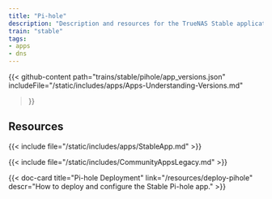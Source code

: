 ```yaml
---
title: "Pi-hole"
description: "Description and resources for the TrueNAS Stable application called Pi-hole."
train: "stable"
tags:
- apps
- dns
---
```


{{< github-content 
    path="trains/stable/pihole/app_versions.json"
	includeFile="/static/includes/apps/Apps-Understanding-Versions.md"
>}}

## Resources

{{< include file="/static/includes/apps/StableApp.md" >}}

{{< include file="/static/includes/CommunityAppsLegacy.md" >}}

<div class="docs-sections">

{{< doc-card title="Pi-hole Deployment" link="/resources/deploy-pihole"
descr="How to deploy and configure the Stable Pi-hole app." >}}

</div>